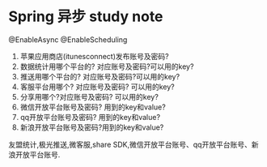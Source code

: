 # Spring 异步 study note



@EnableAsync
@EnableScheduling



1. 苹果应用商店(itunesconnect)发布账号及密码?
1. 数据统计用哪个平台的? 对应账号及密码?可以用的key?
1. 推送用哪个平台的? 对应账号及密码?可以用的key?
1. 客服平台用哪个? 对应账号及密码? 可以用的key?
1. 分享用哪个?对应账号及密码? 可以用的key?
1. 微信开放平台账号及密码? 用到的key和value?
1. qq开放平台账号及密码? 用到的key和value?
1. 新浪开放平台账号及密码?用到的key和value?



友盟统计,极光推送,微客服,share SDK,微信开放平台账号、qq开放平台账号、新浪开放平台账号.